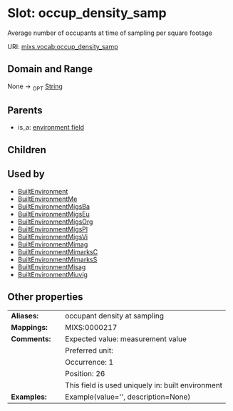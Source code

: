 
# Slot: occup_density_samp


Average number of occupants at time of sampling per square footage

URI: [mixs.vocab:occup_density_samp](https://w3id.org/mixs/vocab/occup_density_samp)


## Domain and Range

None ->  <sub>OPT</sub> [String](types/String.md)

## Parents

 *  is_a: [environment field](environment_field.md)

## Children


## Used by

 * [BuiltEnvironment](BuiltEnvironment.md)
 * [BuiltEnvironmentMe](BuiltEnvironmentMe.md)
 * [BuiltEnvironmentMigsBa](BuiltEnvironmentMigsBa.md)
 * [BuiltEnvironmentMigsEu](BuiltEnvironmentMigsEu.md)
 * [BuiltEnvironmentMigsOrg](BuiltEnvironmentMigsOrg.md)
 * [BuiltEnvironmentMigsPl](BuiltEnvironmentMigsPl.md)
 * [BuiltEnvironmentMigsVi](BuiltEnvironmentMigsVi.md)
 * [BuiltEnvironmentMimag](BuiltEnvironmentMimag.md)
 * [BuiltEnvironmentMimarksC](BuiltEnvironmentMimarksC.md)
 * [BuiltEnvironmentMimarksS](BuiltEnvironmentMimarksS.md)
 * [BuiltEnvironmentMisag](BuiltEnvironmentMisag.md)
 * [BuiltEnvironmentMiuvig](BuiltEnvironmentMiuvig.md)

## Other properties

|  |  |  |
| --- | --- | --- |
| **Aliases:** | | occupant density at sampling |
| **Mappings:** | | MIXS:0000217 |
| **Comments:** | | Expected value: measurement value |
|  | | Preferred unit:  |
|  | | Occurrence: 1 |
|  | | Position: 26 |
|  | | This field is used uniquely in: built environment |
| **Examples:** | | Example(value='', description=None) |

